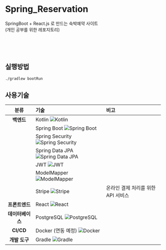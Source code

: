 # Spring_Reservation

SpringBoot + React.js 로 만드는 숙박예약 사이트<br/>
(개인 공부를 위한 레포지토리)

<br/><br/><br/>

## 실행방법
```bash
./gradlew bootRun
```

## 사용기술

| 분류 | 기술 | 비고 |
|:---:|:---|:---|
| **백엔드** | Kotlin ![Kotlin](https://img.shields.io/badge/Kotlin-7F52FF?logo=kotlin&logoColor=white) |  |
|  | Spring Boot ![Spring Boot](https://img.shields.io/badge/Spring_Boot-3.3.x-6DB33F?logo=spring-boot&logoColor=white) |  |
|  | Spring Security ![Spring Security](https://img.shields.io/badge/Spring_Security-6DB33F?logo=spring-security&logoColor=white) |  |
|  | Spring Data JPA ![Spring Data JPA](https://img.shields.io/badge/Spring_Data_JPA-6DB33F?logo=spring&logoColor=white) |  |
|  | JWT ![JWT](https://img.shields.io/badge/JWT-000000?logo=json-web-tokens&logoColor=white) |  |
|  | ModelMapper ![ModelMapper](https://img.shields.io/badge/ModelMapper-3.2.2-yellow) |  |
|  | Stripe ![Stripe](https://img.shields.io/badge/Stripe-008CDD?logo=stripe&logoColor=white) | 온라인 결제 처리를 위한 API 서비스 |
| **프론트엔드** | React ![React](https://img.shields.io/badge/React-61DAFB?logo=react&logoColor=black) |  |
| **데이터베이스** | PostgreSQL ![PostgreSQL](https://img.shields.io/badge/PostgreSQL-4169E1?logo=postgresql&logoColor=white) |  |
| **CI/CD** | Docker (연동 예정) ![Docker](https://img.shields.io/badge/Docker-2496ED?logo=docker&logoColor=white) |  |
| **개발 도구** | Gradle ![Gradle](https://img.shields.io/badge/Gradle-02303A?logo=gradle&logoColor=white) |  |
